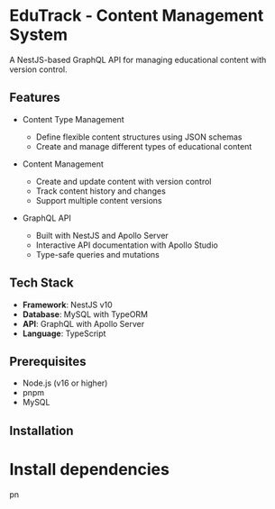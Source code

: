 # EduTrack - Content Management System

A NestJS-based GraphQL API for managing educational content with version control.

## Features

- Content Type Management
  - Define flexible content structures using JSON schemas
  - Create and manage different types of educational content

- Content Management
  - Create and update content with version control
  - Track content history and changes
  - Support multiple content versions

- GraphQL API
  - Built with NestJS and Apollo Server
  - Interactive API documentation with Apollo Studio
  - Type-safe queries and mutations

## Tech Stack

- **Framework**: NestJS v10
- **Database**: MySQL with TypeORM
- **API**: GraphQL with Apollo Server
- **Language**: TypeScript

## Prerequisites

- Node.js (v16 or higher)
- pnpm
- MySQL

## Installation

# Install dependencies
pn
